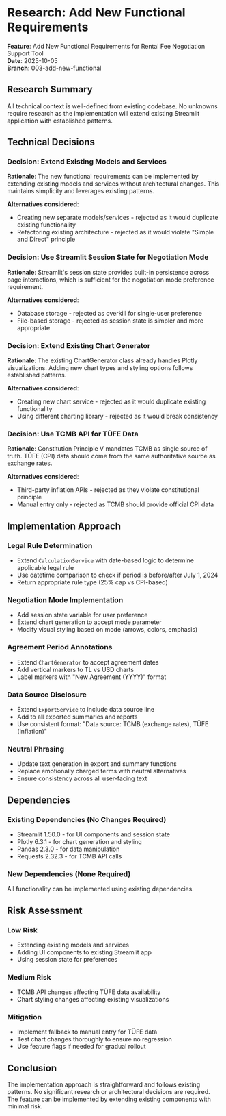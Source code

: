 # Research: Add New Functional Requirements

**Feature**: Add New Functional Requirements for Rental Fee Negotiation Support Tool  
**Date**: 2025-10-05  
**Branch**: 003-add-new-functional

## Research Summary

All technical context is well-defined from existing codebase. No unknowns require research as the implementation will extend existing Streamlit application with established patterns.

## Technical Decisions

### Decision: Extend Existing Models and Services
**Rationale**: The new functional requirements can be implemented by extending existing models and services without architectural changes. This maintains simplicity and leverages existing patterns.

**Alternatives considered**: 
- Creating new separate models/services - rejected as it would duplicate existing functionality
- Refactoring existing architecture - rejected as it would violate "Simple and Direct" principle

### Decision: Use Streamlit Session State for Negotiation Mode
**Rationale**: Streamlit's session state provides built-in persistence across page interactions, which is sufficient for the negotiation mode preference requirement.

**Alternatives considered**:
- Database storage - rejected as overkill for single-user preference
- File-based storage - rejected as session state is simpler and more appropriate

### Decision: Extend Existing Chart Generator
**Rationale**: The existing ChartGenerator class already handles Plotly visualizations. Adding new chart types and styling options follows established patterns.

**Alternatives considered**:
- Creating new chart service - rejected as it would duplicate existing functionality
- Using different charting library - rejected as it would break consistency

### Decision: Use TCMB API for TÜFE Data
**Rationale**: Constitution Principle V mandates TCMB as single source of truth. TÜFE (CPI) data should come from the same authoritative source as exchange rates.

**Alternatives considered**:
- Third-party inflation APIs - rejected as they violate constitutional principle
- Manual entry only - rejected as TCMB should provide official CPI data

## Implementation Approach

### Legal Rule Determination
- Extend `CalculationService` with date-based logic to determine applicable legal rule
- Use datetime comparison to check if period is before/after July 1, 2024
- Return appropriate rule type (25% cap vs CPI-based)

### Negotiation Mode Implementation
- Add session state variable for user preference
- Extend chart generation to accept mode parameter
- Modify visual styling based on mode (arrows, colors, emphasis)

### Agreement Period Annotations
- Extend `ChartGenerator` to accept agreement dates
- Add vertical markers to TL vs USD charts
- Label markers with "New Agreement (YYYY)" format

### Data Source Disclosure
- Extend `ExportService` to include data source line
- Add to all exported summaries and reports
- Use consistent format: "Data source: TCMB (exchange rates), TÜFE (inflation)"

### Neutral Phrasing
- Update text generation in export and summary functions
- Replace emotionally charged terms with neutral alternatives
- Ensure consistency across all user-facing text

## Dependencies

### Existing Dependencies (No Changes Required)
- Streamlit 1.50.0 - for UI components and session state
- Plotly 6.3.1 - for chart generation and styling
- Pandas 2.3.0 - for data manipulation
- Requests 2.32.3 - for TCMB API calls

### New Dependencies (None Required)
All functionality can be implemented using existing dependencies.

## Risk Assessment

### Low Risk
- Extending existing models and services
- Adding UI components to existing Streamlit app
- Using session state for preferences

### Medium Risk
- TCMB API changes affecting TÜFE data availability
- Chart styling changes affecting existing visualizations

### Mitigation
- Implement fallback to manual entry for TÜFE data
- Test chart changes thoroughly to ensure no regression
- Use feature flags if needed for gradual rollout

## Conclusion

The implementation approach is straightforward and follows existing patterns. No significant research or architectural decisions are required. The feature can be implemented by extending existing components with minimal risk.
